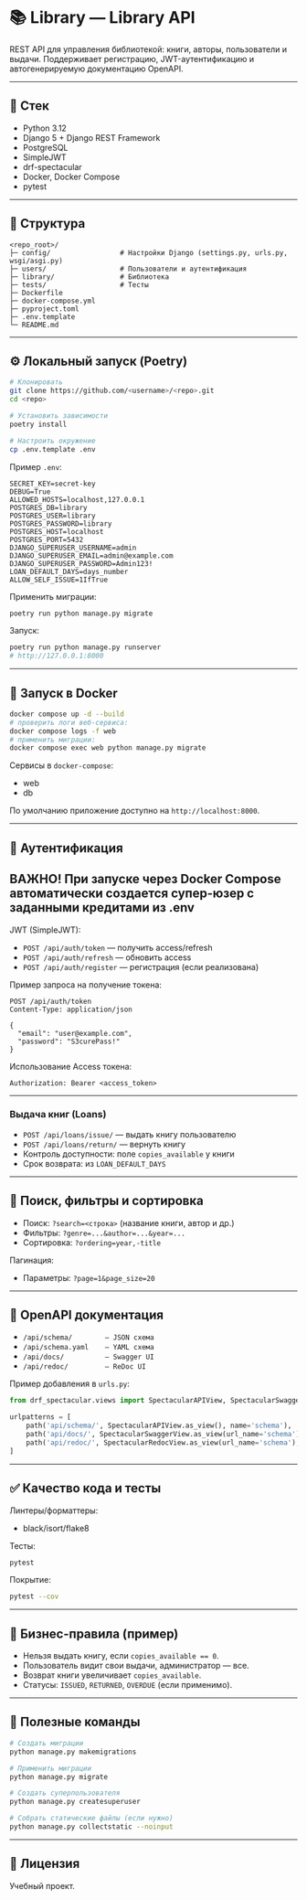 # 📚 Library — Library API

REST API для управления библиотекой: книги, авторы, пользователи и выдачи. 
Поддерживает регистрацию, JWT-аутентификацию и автогенерируемую документацию OpenAPI.

---

## 🚀 Стек

- Python 3.12
- Django 5 + Django REST Framework
- PostgreSQL
- SimpleJWT
- drf-spectacular
- Docker, Docker Compose
- pytest

---

## 🧩 Структура

```
<repo_root>/
├─ config/                 # Настройки Django (settings.py, urls.py, wsgi/asgi.py)
├─ users/                  # Пользователи и аутентификация
├─ library/                # Библиотека
├─ tests/                  # Тесты
├─ Dockerfile
├─ docker-compose.yml
├─ pyproject.toml
├─ .env.template
└─ README.md
```

---

## ⚙️ Локальный запуск (Poetry)

```bash
# Клонировать
git clone https://github.com/<username>/<repo>.git
cd <repo>

# Установить зависимости
poetry install

# Настроить окружение
cp .env.template .env
```

Пример `.env`:
```dotenv
SECRET_KEY=secret-key
DEBUG=True
ALLOWED_HOSTS=localhost,127.0.0.1
POSTGRES_DB=library
POSTGRES_USER=library
POSTGRES_PASSWORD=library
POSTGRES_HOST=localhost
POSTGRES_PORT=5432
DJANGO_SUPERUSER_USERNAME=admin
DJANGO_SUPERUSER_EMAIL=admin@example.com
DJANGO_SUPERUSER_PASSWORD=Admin123!
LOAN_DEFAULT_DAYS=days_number
ALLOW_SELF_ISSUE=1IfTrue
```

Применить миграции:
```bash
poetry run python manage.py migrate
```

Запуск:
```bash
poetry run python manage.py runserver
# http://127.0.0.1:8000
```

---

## 🐳 Запуск в Docker

```bash
docker compose up -d --build
# проверить логи веб-сервиса:
docker compose logs -f web
# применить миграции:
docker compose exec web python manage.py migrate
```

Сервисы в `docker-compose`:
- web
- db

По умолчанию приложение доступно на `http://localhost:8000`.

---

## 🔑 Аутентификация

## ВАЖНО! При запуске через Docker Compose автоматически создается супер-юзер с заданными кредитами из .env
JWT (SimpleJWT):
- `POST /api/auth/token` — получить access/refresh
- `POST /api/auth/refresh` — обновить access
- `POST /api/auth/register` — регистрация (если реализована)

Пример запроса на получение токена:
```http
POST /api/auth/token
Content-Type: application/json

{
  "email": "user@example.com",
  "password": "S3curePass!"
}
```

Использование Access токена:
```
Authorization: Bearer <access_token>
```

---

### Выдача книг (Loans)
- `POST /api/loans/issue/` — выдать книгу пользователю
- `POST /api/loans/return/` — вернуть книгу
- Контроль доступности: поле `copies_available` у книги
- Срок возврата: из `LOAN_DEFAULT_DAYS`

---

## 🔎 Поиск, фильтры и сортировка

- Поиск: `?search=<строка>` (название книги, автор и др.)
- Фильтры: `?genre=...&author=...&year=...`
- Сортировка: `?ordering=year,-title`

Пагинация:
- Параметры: `?page=1&page_size=20`

---

## 📘 OpenAPI документация

- `/api/schema/        — JSON схема`
- `/api/schema.yaml    — YAML схема`
- `/api/docs/          — Swagger UI`
- `/api/redoc/         — ReDoc UI`

Пример добавления в `urls.py`:
```python
from drf_spectacular.views import SpectacularAPIView, SpectacularSwaggerView, SpectacularRedocView

urlpatterns = [
    path('api/schema/', SpectacularAPIView.as_view(), name='schema'),
    path('api/docs/', SpectacularSwaggerView.as_view(url_name='schema'), name='swagger-ui'),
    path('api/redoc/', SpectacularRedocView.as_view(url_name='schema'), name='redoc'),
]
```

---

## ✅ Качество кода и тесты

Линтеры/форматтеры:
- black/isort/flake8

Тесты:
```bash
pytest
```

Покрытие:
```bash
pytest --cov
```

---

## 📝 Бизнес-правила (пример)

- Нельзя выдать книгу, если `copies_available == 0`.
- Пользователь видит свои выдачи, администратор — все.
- Возврат книги увеличивает `copies_available`.
- Статусы: `ISSUED`, `RETURNED`, `OVERDUE` (если применимо).

---

## 🧰 Полезные команды

```bash
# Создать миграции
python manage.py makemigrations

# Применить миграции
python manage.py migrate

# Создать суперпользователя
python manage.py createsuperuser

# Собрать статические файлы (если нужно)
python manage.py collectstatic --noinput
```

---

## 📄 Лицензия

Учебный проект.
